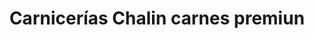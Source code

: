 ---
title: "Carnicerías Chalin carnes premiun"
url: /ciudad-autonoma-de-buenos-aires/carnicerias-chalin-carnes-premiun/
shop: carnicero
---